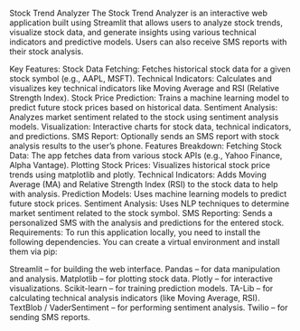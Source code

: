 Stock Trend Analyzer
The Stock Trend Analyzer is an interactive web application built using Streamlit that allows users to analyze stock trends, visualize stock data, and generate insights using various technical indicators and predictive models. Users can also receive SMS reports with their stock analysis.

Key Features:
Stock Data Fetching: Fetches historical stock data for a given stock symbol (e.g., AAPL, MSFT).
Technical Indicators: Calculates and visualizes key technical indicators like Moving Average and RSI (Relative Strength Index).
Stock Price Prediction: Trains a machine learning model to predict future stock prices based on historical data.
Sentiment Analysis: Analyzes market sentiment related to the stock using sentiment analysis models.
Visualization: Interactive charts for stock data, technical indicators, and predictions.
SMS Report: Optionally sends an SMS report with stock analysis results to the user’s phone.
Features Breakdown:
Fetching Stock Data: The app fetches data from various stock APIs (e.g., Yahoo Finance, Alpha Vantage).
Plotting Stock Prices: Visualizes historical stock price trends using matplotlib and plotly.
Technical Indicators: Adds Moving Average (MA) and Relative Strength Index (RSI) to the stock data to help with analysis.
Prediction Models: Uses machine learning models to predict future stock prices.
Sentiment Analysis: Uses NLP techniques to determine market sentiment related to the stock symbol.
SMS Reporting: Sends a personalized SMS with the analysis and predictions for the entered stock.
Requirements:
To run this application locally, you need to install the following dependencies. You can create a virtual environment and install them via pip:

Streamlit – for building the web interface.
Pandas – for data manipulation and analysis.
Matplotlib – for plotting stock data.
Plotly – for interactive visualizations.
Scikit-learn – for training prediction models.
TA-Lib – for calculating technical analysis indicators (like Moving Average, RSI).
TextBlob / VaderSentiment – for performing sentiment analysis.
Twilio – for sending SMS reports.
